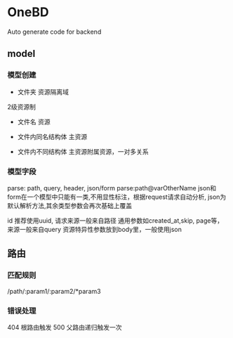 # OneBD

Auto generate code for backend


## model

### 模型创建
- 文件夹 资源隔离域

2级资源制
- 文件名 资源

- 文件内同名结构体 主资源

- 文件内不同结构体 主资源附属资源，一对多关系

### 模型字段

parse: path, query, header, json/form
parse:path@varOtherName
json和form在一个模型中只能有一类,不用显性标注，根据request请求自动分析, json为默认解析方法,其余类型参数会再次基础上覆盖

id 推荐使用uuid, 请求来源一般来自路径
通用参数如created_at,skip, page等，来源一般来自query
资源特异性参数放到body里，一般使用json


## 路由

### 匹配规则

/path/:param1/:param2/*param3

### 错误处理

404 根路由触发
500 父路由递归触发一次
